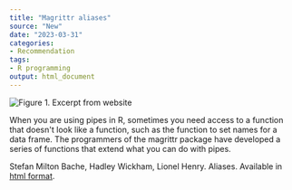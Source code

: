 ```yaml
---
title: "Magrittr aliases"
source: "New"
date: "2023-03-31"
categories:
- Recommendation
tags:
- R programming
output: html_document
---
```


![Figure 1. Excerpt from website](http://www.pmean.com/new-images/23/magrittr-aliases-01.png)

<div class="notes">

When you are using pipes in R, sometimes you need access to a function that doesn't look like a function, such as the function to set names for a data frame. The programmers of the magrittr package have developed a series of functions that extend what you can do with pipes.

Stefan Milton Bache, Hadley Wickham, Lionel Henry. Aliases. Available in [html format][bac1].

[bac1]:https://magrittr.tidyverse.org/reference/aliases.html

</div>
